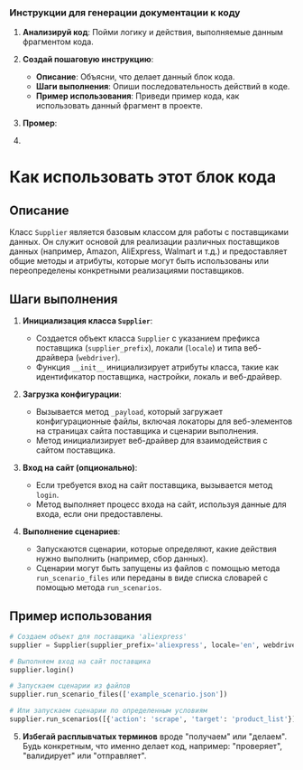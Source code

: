 ### **Инструкции для генерации документации к коду**

1. **Анализируй код**: Пойми логику и действия, выполняемые данным фрагментом кода.

2. **Создай пошаговую инструкцию**:
    - **Описание**: Объясни, что делает данный блок кода.
    - **Шаги выполнения**: Опиши последовательность действий в коде.
    - **Пример использования**: Приведи пример кода, как использовать данный фрагмент в проекте.

3. **Промер**:
4. 
Как использовать этот блок кода
=========================================================================================

Описание
-------------------------
Класс `Supplier` является базовым классом для работы с поставщиками данных. Он служит основой для реализации различных поставщиков данных (например, Amazon, AliExpress, Walmart и т.д.) и предоставляет общие методы и атрибуты, которые могут быть использованы или переопределены конкретными реализациями поставщиков.

Шаги выполнения
-------------------------
1. **Инициализация класса `Supplier`**:
   - Создается объект класса `Supplier` с указанием префикса поставщика (`supplier_prefix`), локали (`locale`) и типа веб-драйвера (`webdriver`).
   - Функция `__init__` инициализирует атрибуты класса, такие как идентификатор поставщика, настройки, локаль и веб-драйвер.

2. **Загрузка конфигурации**:
   - Вызывается метод `_payload`, который загружает конфигурационные файлы, включая локаторы для веб-элементов на страницах сайта поставщика и сценарии выполнения.
   - Метод инициализирует веб-драйвер для взаимодействия с сайтом поставщика.

3. **Вход на сайт (опционально)**:
   - Если требуется вход на сайт поставщика, вызывается метод `login`.
   - Метод выполняет процесс входа на сайт, используя данные для входа, если они предоставлены.

4. **Выполнение сценариев**:
   - Запускаются сценарии, которые определяют, какие действия нужно выполнить (например, сбор данных).
   - Сценарии могут быть запущены из файлов с помощью метода `run_scenario_files` или переданы в виде списка словарей с помощью метода `run_scenarios`.

Пример использования
-------------------------

```python
# Создаем объект для поставщика 'aliexpress'
supplier = Supplier(supplier_prefix='aliexpress', locale='en', webdriver='chrome')

# Выполняем вход на сайт поставщика
supplier.login()

# Запускаем сценарии из файлов
supplier.run_scenario_files(['example_scenario.json'])

# Или запускаем сценарии по определенным условиям
supplier.run_scenarios([{'action': 'scrape', 'target': 'product_list'}])
```

5. **Избегай расплывчатых терминов** вроде "получаем" или "делаем". Будь конкретным, что именно делает код, например: "проверяет", "валидирует" или "отправляет".